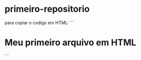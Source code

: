 # primeiro-repositorio

para copiar o codigo em HTML:
´´´
<html>
  <h1>Meu primeiro arquivo em HTML</h1>
<html>
´´´
